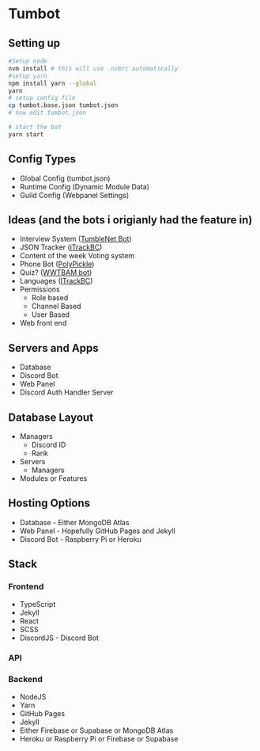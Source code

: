# Tumbot
## Setting up
```bash
#Setup node
nvm install # this will use .nvmrc automatically
#setup yarn
npm install yarn --global
yarn
# setup config file
cp tumbot.base.json tumbot.json
# now edit tumbot.json

# start the bot
yarn start
```

## Config Types
* Global Config (tumbot.json)
* Runtime Config (Dynamic Module Data)
* Guild Config (Webpanel Settings)

## Ideas (and the bots i origianly had the feature in)
* Interview System ([TumbleNet Bot](https://github.com/tumblenet/TumbleNet-Discord-Node))
* JSON Tracker ([iTrackBC](https://github.com/boxcrittersmods/community-tracker))
* Content of the week Voting system 
* Phone Bot ([PolyPickle](https://github.com/tumblenet/discordPhoneBot))
* Quiz? ([WWTBAM bot](https://github.com/tumble1999/wwtbamDiscordBot))
* Languages ([ITrackBC](https://github.com/boxcrittersmods/community-tracker))
* Permissions
	* Role based
	* Channel Based
	* User Based
* Web front end

## Servers and Apps
* Database
* Discord Bot
* Web Panel
* Discord Auth Handler Server

## Database Layout
* Managers
	* Discord ID
	* Rank
* Servers
	* Managers
* Modules or Features

## Hosting Options
* Database -  Either MongoDB Atlas
* Web Panel - Hopefully GitHub Pages and Jekyll
* Discord Bot -  Raspberry Pi or Heroku


## Stack
### Frontend
* TypeScript
* Jekyll
* React
* SCSS
* DiscordJS - Discord Bot
### API

### Backend
* NodeJS
* Yarn
* GitHub Pages
* Jekyll
* Either Firebase or Supabase or MongoDB Atlas
* Heroku or Raspberry Pi or Firebase or Supabase
